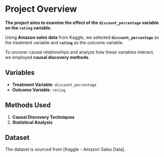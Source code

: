 # Project Overview

**The project aims to examine the effect of the `discount_percentage` variable on the `rating` variable.**

Using **Amazon sales data** from Kaggle, we selected **`discount_percentage`** as the treatment variable and **`rating`** as the outcome variable.

To uncover causal relationships and analyze how these variables interact, we employed **causal discovery methods**.

## Variables

- **Treatment Variable**: `discount_percentage`
- **Outcome Variable**: `rating`

## Methods Used

1. **Causal Discovery Techniques**
2. **Statistical Analysis**

## Dataset

The dataset is sourced from [Kaggle - Amazon Sales Data].
